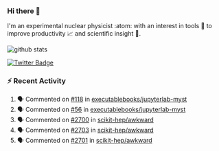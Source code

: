 ### Hi there 👋 

I'm an experimental nuclear physicist :atom: with an interest in tools :wrench: to improve productivity :chart_with_upwards_trend: and scientific insight :telescope:.

![github stats](https://github-readme-stats.vercel.app/api?username=agoose77&show_icons=true&hide_rank=true&hide_title=true&bg_color=30,e76445,904e95&text_color=efe3ec&icon_color=efe3ec)
<!--
**agoose77/agoose77** is a ✨ _special_ ✨ repository because its `README.md` (this file) appears on your GitHub profile.

Here are some ideas to get you started:

- 🔭 I’m currently working on ...
- 🌱 I’m currently learning ...
- 👯 I’m looking to collaborate on ...
- 🤔 I’m looking for help with ...
- 💬 Ask me about ...
- 📫 How to reach me: ...
- 😄 Pronouns: ...
- ⚡ Fun fact: ...
-->

[![Twitter Badge](https://img.shields.io/twitter/follow/agoose77?style=flat-square&logo=Twitter&logoColor=white&color=cornflowerblue)](https://twitter.com/agoose77)

### :zap: Recent Activity

<!--START_SECTION:activity-->
1. 🗣 Commented on [#118](https://github.com/executablebooks/jupyterlab-myst/pull/118#issuecomment-1712521185) in [executablebooks/jupyterlab-myst](https://github.com/executablebooks/jupyterlab-myst)
2. 🗣 Commented on [#56](https://github.com/executablebooks/jupyterlab-myst/issues/56#issuecomment-1712365635) in [executablebooks/jupyterlab-myst](https://github.com/executablebooks/jupyterlab-myst)
3. 🗣 Commented on [#2700](https://github.com/scikit-hep/awkward/pull/2700#issuecomment-1712110747) in [scikit-hep/awkward](https://github.com/scikit-hep/awkward)
4. 🗣 Commented on [#2703](https://github.com/scikit-hep/awkward/issues/2703#issuecomment-1712106622) in [scikit-hep/awkward](https://github.com/scikit-hep/awkward)
5. 🗣 Commented on [#2701](https://github.com/scikit-hep/awkward/issues/2701#issuecomment-1711907840) in [scikit-hep/awkward](https://github.com/scikit-hep/awkward)
<!--END_SECTION:activity-->
